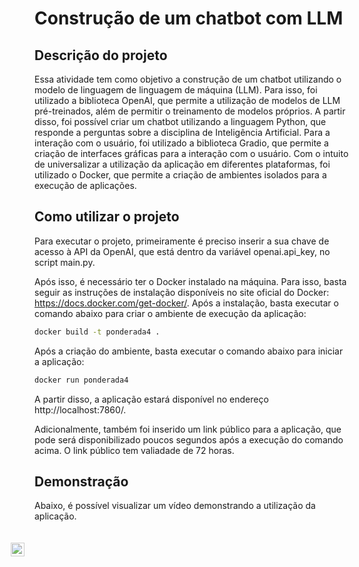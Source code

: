 # Construção de um chatbot com LLM

## Descrição do projeto

Essa atividade tem como objetivo a construção de um chatbot utilizando o modelo de linguagem de linguagem de máquina (LLM). Para isso, foi utilizado a biblioteca OpenAI, que permite a utilização de modelos de LLM pré-treinados, além de permitir o treinamento de modelos próprios. A partir disso, foi possível criar um chatbot utilizando a linguagem Python, que responde a perguntas sobre a disciplina de Inteligência Artificial. Para a interação com o usuário, foi utilizado a biblioteca Gradio, que permite a criação de interfaces gráficas para a interação com o usuário. Com o intuito de universalizar a utilização da aplicação em diferentes plataformas, foi utilizado o Docker, que permite a criação de ambientes isolados para a execução de aplicações.

## Como utilizar o projeto

Para executar o projeto, primeiramente é preciso inserir a sua chave de acesso à API da OpenAI, que está dentro da variável openai.api_key, no script main.py.

Após isso, é necessário ter o Docker instalado na máquina. Para isso, basta seguir as instruções de instalação disponíveis no site oficial do Docker: https://docs.docker.com/get-docker/. Após a instalação, basta executar o comando abaixo para criar o ambiente de execução da aplicação:

```bash
docker build -t ponderada4 .
```

Após a criação do ambiente, basta executar o comando abaixo para iniciar a aplicação:

```bash
docker run ponderada4
```

A partir disso, a aplicação estará disponível no endereço http://localhost:7860/.

Adicionalmente, também foi inserido um link público para a aplicação, que pode será disponibilizado poucos segundos após a execução do comando acima. O link público tem valiadade de 72 horas.

## Demonstração

Abaixo, é possível visualizar um vídeo demonstrando a utilização da aplicação.

<div style="position:relative;width:fit-content;height:fit-content;">
            <a style="position:absolute;top:20px;right:1rem;opacity:0.8;" href="https://clipchamp.com/watch/kxk1McbQF7p?utm_source=embed&utm_medium=embed&utm_campaign=watch">
                <img loading="lazy" style="height:22px;" src="https://clipchamp.com/e.svg" alt="Made with Clipchamp" />
            </a>
</div>
